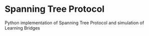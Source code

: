 # Spanning Tree Protocol
 Python implementation of Spanning Tree Protocol and simulation of Learning Bridges
